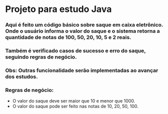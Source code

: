 # Projeto para estudo Java

### Aqui é feito um código básico sobre saque em caixa eletrônico. Onde o usuário informa o valor do saque e o sistema retorna a quantidade de notas de 100, 50, 20, 10, 5 e 2 reais.

### Também é verificado casos de sucesso e erro do saque, seguindo regras de negócio.


### Obs: Outras funcionalidade serão implementadas ao avançar dos estudos.

### Regras de negócio:
- O valor do saque deve ser maior que 10 e menor que 1000.
- O valor do saque pode ser feito nas notas de 10, 20, 50, 100.


